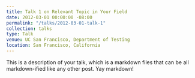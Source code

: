 ```yaml
---
title: Talk 1 on Relevant Topic in Your Field
date: 2012-03-01 00:00:00 -08:00
permalink: "/talks/2012-03-01-talk-1"
collection: talks
type: Talk
venue: UC San Francisco, Department of Testing
location: San Francisco, California
---
```


This is a description of your talk, which is a markdown files that can be all markdown-ified like any other post. Yay markdown!
